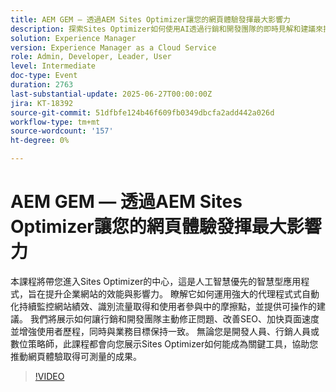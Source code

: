 ```yaml
---
title: AEM GEM — 透過AEM Sites Optimizer讓您的網頁體驗發揮最大影響力
description: 探索Sites Optimizer如何使用AI透過行銷和開發團隊的即時見解和建議來提升網站效能、SEO和使用者參與度。
solution: Experience Manager
version: Experience Manager as a Cloud Service
role: Admin, Developer, Leader, User
level: Intermediate
doc-type: Event
duration: 2763
last-substantial-update: 2025-06-27T00:00:00Z
jira: KT-18392
source-git-commit: 51dfbfe124b46f609fb0349dbcfa2add442a026d
workflow-type: tm+mt
source-wordcount: '157'
ht-degree: 0%

---
```



# AEM GEM — 透過AEM Sites Optimizer讓您的網頁體驗發揮最大影響力

本課程將帶您進入Sites Optimizer的中心，這是人工智慧優先的智慧型應用程式，旨在提升企業網站的效能與影響力。 瞭解它如何運用強大的代理程式式自動化持續監控網站績效、識別流量取得和使用者參與中的摩擦點，並提供可操作的建議。 我們將展示如何讓行銷和開發團隊主動修正問題、改善SEO、加快頁面速度並增強使用者歷程，同時與業務目標保持一致。 無論您是開發人員、行銷人員或數位策略師，此課程都會向您展示Sites Optimizer如何能成為關鍵工具，協助您推動網頁體驗取得可測量的成果。

>[!VIDEO](https://video.tv.adobe.com/v/3464069/?learn=on&enablevpops)
